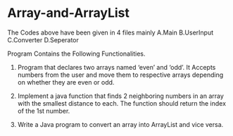 # Array-and-ArrayList



The Codes above have been given in 4 files mainly
A.Main
B.UserInput
C.Converter
D.Seperator


Program Contains the Following Functionalities.

1. Program that declares two arrays named ‘even’ and ‘odd’. It Accepts 
numbers from the user and move them to respective arrays depending on
whether they are even or odd.

2. Implement a java function that finds 2 neighboring numbers in an
array with the smallest distance to each. The function should return the
index of the 1st number.

3. Write a Java program to convert an array into ArrayList and vice
versa.

